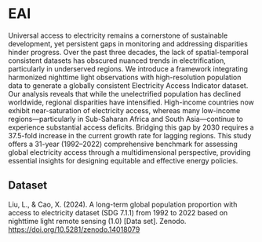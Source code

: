 # EAI
Universal access to electricity remains a cornerstone of sustainable development, yet persistent gaps in monitoring and addressing disparities hinder progress. Over the past three decades, the lack of spatial-temporal consistent datasets has obscured nuanced trends in electrification, particularly in underserved regions. We introduce a framework integrating harmonized nighttime light observations with high-resolution population data to generate a globally consistent Electricity Access Indicator dataset. Our analysis reveals that while the unelectrified population has declined worldwide, regional disparities have intensified. High-income countries now exhibit near-saturation of electricity access, whereas many low-income regions—particularly in Sub-Saharan Africa and South Asia—continue to experience substantial access deficits. Bridging this gap by 2030 requires a 37.5-fold increase in the current growth rate for lagging regions. This study offers a 31-year (1992–2022) comprehensive benchmark for assessing global electricity access through a multidimensional perspective, providing essential insights for designing equitable and effective energy policies.

## Dataset
Liu, L., & Cao, X. (2024). A long-term global population proportion with access to electricity dataset (SDG 7.1.1) from 1992 to 2022 based on nighttime light remote sensing (1.0) [Data set]. Zenodo. https://doi.org/10.5281/zenodo.14018079
